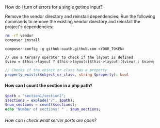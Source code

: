 How do I turn of errors for a single gotime input?






Remove the vendor directory and reinstall dependencies: Run the following commands to remove the existing vendor directory and reinstall the project's dependencies:

```bash
rm -rf vendor
composer install
```


    composer config -g github-oauth.github.com <YOUR_TOKEN>

    // use a ternary operator to check if the layout is defined
    $view = $this->layout ? $this->layouts[$this->layout]($view) : $view;





```php
// Checks if the object or class has a property
property_exists($object_or_class, string $property): bool
```


#### How can I count the section in a php path?

```php
$path = "section1/section2";
$sections = explode("/", $path);
$num_sections = count($sections);
echo "Number of sections: " . $num_sections;
```

###### How can i check what server ports are open?

```bash

```

